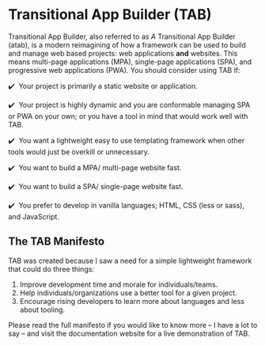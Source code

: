 # Transitional App Builder (TAB)
Transitional App Builder, also referred to as *A* Transitional App Builder (atab), is a modern reimagining of how a framework can be used to build and manage web based projects: web applications **and** websites. This means multi-page applications (MPA), single-page applications (SPA), and progressive web applications (PWA). You should consider using TAB if:

:heavy_check_mark:&nbsp; Your project is primarily a static website or application.

:heavy_check_mark:&nbsp; Your project is highly dynamic and you are conformable managing SPA or PWA on your own; or you have a tool in mind that would work well with TAB.

:heavy_check_mark:&nbsp; You want a lightweight easy to use templating framework when other tools would just be overkill or unnecessary.

:heavy_check_mark:&nbsp; You want to build a MPA/ multi-page website fast.

:heavy_check_mark:&nbsp; You want to build a SPA/ single-page website fast.

:heavy_check_mark:&nbsp; You prefer to develop in vanilla languages; HTML, CSS (less or sass), and JavaScript.

## The TAB Manifesto
TAB was created because I saw a need for a simple lightweight framework that could do three things:

1. Improve development time and morale for individuals/teams.
2. Help individuals/organizations use a better tool for a given project.
3. Encourage rising developers to learn more about languages and less about tooling.

Please read the full manifesto if you would like to know more &ndash; I have a lot to say &ndash; and visit the documentation website for a live demonstration of TAB.